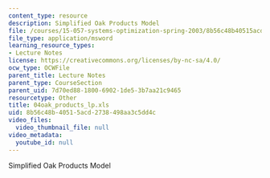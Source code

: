 ```yaml
---
content_type: resource
description: Simplified Oak Products Model
file: /courses/15-057-systems-optimization-spring-2003/8b56c48b40515acd2738498aa3c5dd4c_04oak_products_lp.xls
file_type: application/msword
learning_resource_types:
- Lecture Notes
license: https://creativecommons.org/licenses/by-nc-sa/4.0/
ocw_type: OCWFile
parent_title: Lecture Notes
parent_type: CourseSection
parent_uid: 7d70ed88-1800-6902-1de5-3b7aa21c9465
resourcetype: Other
title: 04oak_products_lp.xls
uid: 8b56c48b-4051-5acd-2738-498aa3c5dd4c
video_files:
  video_thumbnail_file: null
video_metadata:
  youtube_id: null
---
```

Simplified Oak Products Model